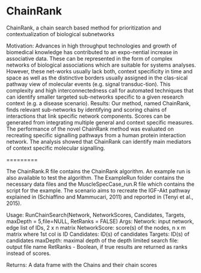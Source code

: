 ChainRank
=========

ChainRank, a chain search based method for prioritization and contextualization of biological subnetworks

Motivation: Advances in high throughput technologies and growth of biomedical knowledge has contributed to an expo-nential increase in associative data. These can be represented in the form of complex networks of biological associations which are suitable for systems analyses. However, these net-works usually lack both, context specificity in time and space as well as the distinctive borders usually assigned in the clas-sical pathway view of molecular events (e.g. signal transduc-tion). This complexity and high interconnectedness call for automated techniques that can identify smaller targeted sub-networks specific to a given research context (e.g. a disease scenario).
Results: Our method, named ChainRank, finds relevant sub-networks by identifying and scoring chains of interactions that link specific network components. Scores can be generated from integrating multiple general and context specific measures. The performance of the novel ChainRank method was evaluated on recreating specific signalling pathways from a human protein interaction network. The analysis showed that ChainRank can identify main mediators of context specific molecular signalling.

=========

The ChainRank.R file contains the ChainRank algorithm. An example run is also available to test the algorithm. The ExampleRun folder contains the necessary data files and the MuscleSpecCase_run.R file which contains the script for the example. The scenario aims to recreate the IGF-Akt pathway explained in (Schiaffino and Mammucari, 2011) and reported in (Tenyi et al., 2015).

Usage:
  RunChainSearch(Network, NetworkScores, Candidates, Targets, maxDepth = 5,file=NULL, RetRanks = FALSE)
  Args:
    Network: input network, edge list of IDs, 2 x n matrix
    NetworkScore: score(s) of the nodes, n x m matrix where 1st col is ID
    Candidates: ID(s) of candidates
    Targets: ID(s) of candidates
    maxDepth: maximal depth of the depth limited search
    file: output file name
    RetRanks - Boolean, if true results are returned as ranks instead of scores.
  
  Returns:
    A data frame with the Chains and their chain scores